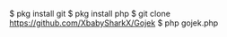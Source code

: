   $ pkg install git
  $ pkg install php
  $ git clone https://github.com/XbabySharkX/Gojek
  $ php gojek.php

